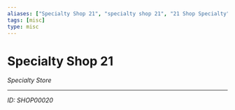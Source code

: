```yaml
---
aliases: ["Specialty Shop 21", "specialty shop 21", "21 Shop Specialty"]
tags: [misc]
type: misc
---
```


# Specialty Shop 21

*Specialty Store*

---
*ID: SHOP00020*